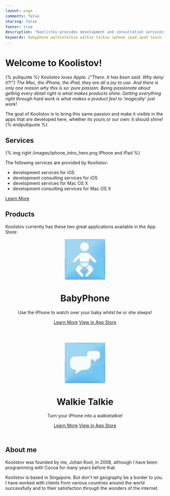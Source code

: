 ```yaml
---
layout: page
comments: false
sharing: false
footer: true
description: "Koolistov provides development and consultation services for iOS and Mac OS X. Seller of iPhone apps: BabyPhone and Walkie Talkie."
keywords: babyphone walkietalkie walkie talkie iphone ipad ipod touch ios developer development consulting Xcode Cocoa Obj-C Objective C Mac OS X 
---
```


# Welcome to Koolistov!

{% pullquote %}
_Koolistov loves Apple. {"There. It has been said. Why deny it?!"} The Mac, the iPhone, the iPad, they are all a joy to use. And there is only one reason why this is so: pure passion. Being passionate about getting every detail right is what makes products shine. Getting everything right through hard work is what makes a product feel to 'magically' just work!_

The goal of Koolistov is to bring this same passion and make it visible in the apps that are developed here, whether its yours or our own: it should shine!
{% endpullquote %}

## Services

{% img right /images/iphone_intro_hero.png iPhone and iPad %}

The following services are provided by Koolistov:

* development services for iOS
* development consulting services for iOS
* development services for Mac OS X
* development consulting services for Mac OS X

<a class="button" href="/services/">Learn More</a> 

## Products
Koolistov currently has these two great applications available in the App Store:

<header class="product">
<a href="/products/babyphone/"><img src="/images/babyphone_icon_128.png" alt="BabyPhone Icon" /></a>
<h1>BabyPhone</h1>
<p class="tagline">Use the iPhone to watch over your baby whilst he or she sleeps!</p>
<a class="button" href="/products/babyphone/">Learn More</a> <a class="button" href="http://itunes.apple.com/WebObjects/MZStore.woa/wa/viewSoftware?id=318218534">View in App Store</a>
</header>

<header class="product">
<a href="/products/walkietalkie/"><img src="/images/walkietalkie_icon_128.png" alt="Walkie Talkie Icon" /></a>
<h1>Walkie Talkie</h1>
<p class="tagline">Turn your iPhone into a walkietalkie!</p>
<a class="button" href="/products/walkietalkie/">Learn More</a> <a class="button" href="http://itunes.apple.com/WebObjects/MZStore.woa/wa/viewSoftware?id=311326560">View in App Store</a>
</header>


## About me
Koolistov was founded by me, Johan Kool, in 2008, although I have been programming with Cocoa for many years before that. 

Koolistov is based in Singapore. But don't let geography be a border to you. I have worked with clients from various countries around the world successfully and to their satisfaction through the wonders of the internet.
